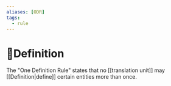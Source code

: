 ```yaml
---
aliases: [ODR]
tags:
  - rule
---
```


# 📝Definition
The "One Definition Rule" states that no [[translation unit]] may [[Definition|define]] certain entities more than once.
